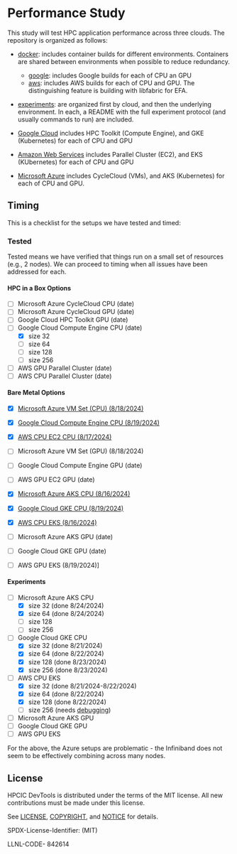 # Performance Study

This study will test HPC application performance across three clouds. The repository is organized as follows:

- [docker](docker): includes container builds for different environments. Containers are shared between environments when possible to reduce redundancy.
  - [google](docker/google): includes Google builds for each of CPU an GPU
  - [aws](docker/aws): includes AWS builds for each of CPU and GPU. The distinguishing feature is building with libfabric for EFA.

- [experiments](experiments): are organized first by cloud, and then the underlying environment. In each, a README with the full experiment protocol (and usually commands to run) are included.
 - [Google Cloud](experiments/google) includes HPC Toolkit (Compute Engine), and GKE (Kubernetes) for each of CPU and GPU
 - [Amazon Web Services](experiments/aws) includes Parallel Cluster (EC2), and EKS (KUbernetes) for each of CPU and GPU
 - [Microsoft Azure](experiments/azure) includes CycleCloud (VMs), and AKS (Kubernetes) for each of CPU and GPU.

## Timing

This is a checklist for the setups we have tested and timed:

### Tested

Tested means we have verified that things run on a small set of resources (e.g., 2 nodes). We can proceed to timing when all issues have been addressed for each.

#### HPC in a Box Options

- [ ] Microsoft Azure CycleCloud CPU (date)
- [ ] Microsoft Azure CycleCloud GPU (date)
- [ ] Google Cloud HPC Toolkit GPU (date)
- [ ] Google Cloud Compute Engine CPU (date)
  - [x] size 32
  - [ ] size 64
  - [ ] size 128
  - [ ] size 256
- [ ] AWS GPU Parallel Cluster (date)
- [ ] AWS CPU Parallel Cluster (date)

#### Bare Metal Options

- [x] [Microsoft Azure VM Set (CPU) (8/18/2024)](experiments/azure/vmset/cpu)
- [x] [Google Cloud Compute Engine CPU (8/19/2024)](experiments/google/compute-engine/cpu)
- [x] [AWS CPU EC2 CPU (8/17/2024)](experiments/aws/ec2/cpu)
- [ ] Microsoft Azure VM Set (GPU) (8/18/2024)
- [ ] Google Cloud Compute Engine GPU (date)
- [ ] AWS GPU EC2 GPU (date)

- [x] [Microsoft Azure AKS CPU (8/16/2024)](experiments/azure/aks/cpu)
- [x] [Google Cloud GKE CPU (8/19/2024)](experiments/google/eks/cpu)
- [x] [AWS CPU EKS (8/16/2024)](experiments/aws/eks/cpu)
- [ ] Microsoft Azure AKS GPU (date)
- [ ] Google Cloud GKE GPU (date)
- [ ] AWS GPU EKS (8/19/2024)]

#### Experiments

- [ ] Microsoft Azure AKS CPU
  - [x] size 32 (done 8/24/2024)
  - [x] size 64 (done 8/24/2024)
  - [ ] size 128
  - [ ] size 256
- [ ] Google Cloud GKE CPU
  - [x] size 32 (done 8/21/2024)
  - [x] size 64 (done 8/22/2024)
  - [x] size 128 (done 8/23/2024)
  - [x] size 256 (done 8/23/2024)
- [ ] AWS CPU EKS
  - [x] size 32 (done 8/21/2024-8/22/2024)
  - [x] size 64  (done 8/22/2024) 
  - [x] size 128 (done 8/22/2024) 
  - [ ] size 256 (needs [debugging](https://repost.aws/knowledge-center/eks-cni-plugin-troubleshooting))
- [ ] Microsoft Azure AKS GPU
- [ ] Google Cloud GKE GPU
- [ ] AWS GPU EKS

For the above, the Azure setups are problematic - the Infiniband does not seem to be effectively combining across many nodes.

## License

HPCIC DevTools is distributed under the terms of the MIT license.
All new contributions must be made under this license.

See [LICENSE](https://github.com/converged-computing/cloud-select/blob/main/LICENSE),
[COPYRIGHT](https://github.com/converged-computing/cloud-select/blob/main/COPYRIGHT), and
[NOTICE](https://github.com/converged-computing/cloud-select/blob/main/NOTICE) for details.

SPDX-License-Identifier: (MIT)

LLNL-CODE- 842614
